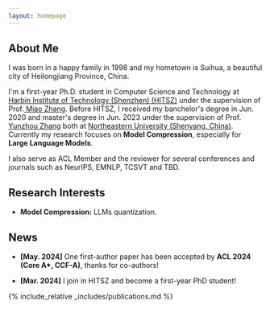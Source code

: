 ```yaml
---
layout: homepage
---
```


## About Me

I was born in a happy family in 1998 and my hometown is Suihua, a beautiful city of Heilongjiang Province, China. 

I'm a first-year Ph.D. student in Computer Science and Technology at <a href="https://www.hitsz.edu.cn/" target="_blank"> Harbin Institute of Technology (Shenzhen) (HITSZ)</a> under the supervision of Prof.<a href="https://miaozhang0525.github.io/" target="_blank"> Miao Zhang</a>. Before HITSZ, I received my banchelor's degree in Jun. 2020 and master's degree in Jun. 2023 under the supervision of Prof.<a href="http://faculty.neu.edu.cn/zhangyunzhou/zh_CN" target="_blank"> Yunzhou Zhang</a> both at <a href="https://neu.edu.cn/" target="_blank"> Northeastern University (Shenyang, China)</a>. Currently my research focuses on **Model Compression**, especially for **Large Language Models**.

I also serve as ACL Member and the reviewer for several conferences and journals such as NeurIPS, EMNLP, TCSVT and TBD.


## Research Interests
- **Model Compression:** LLMs quantization.


## News

- **[May. 2024]** One first-author paper has been accepted by **ACL 2024 (Core A\*, CCF-A)**, thanks for co-authors!

- **[Mar. 2024]** I join in HITSZ and become a first-year PhD student!

{% include_relative _includes/publications.md %}
